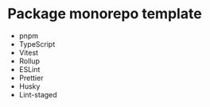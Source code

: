 # Package monorepo template

- pnpm
- TypeScript
- Vitest
- Rollup
- ESLint
- Prettier
- Husky
- Lint-staged
